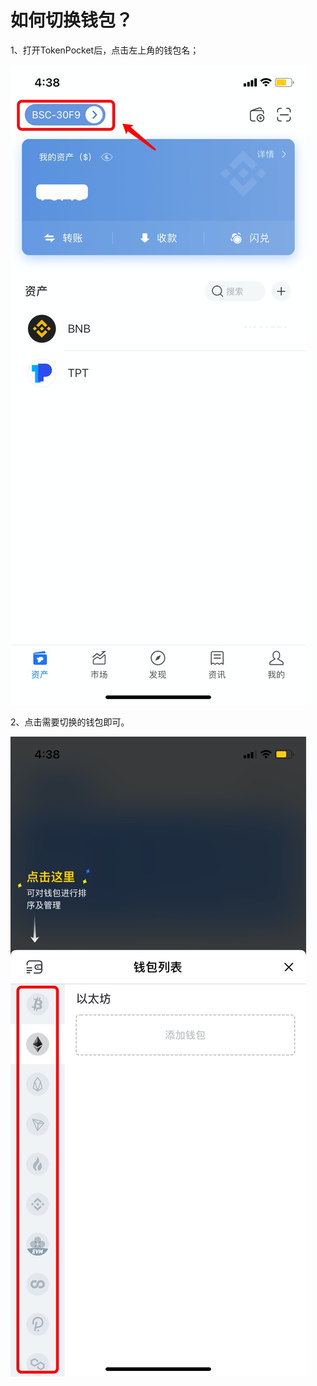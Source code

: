 # 如何切换钱包？

1、打开TokenPocket后，点击左上角的钱包名；

![](../.gitbook/assets/qie-huan-1.png)

2、点击需要切换的钱包即可。

![](../.gitbook/assets/qie-huan-2.jpg)



